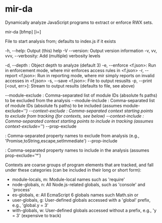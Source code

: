 # mir-da

Dynamically analyze JavaScript programs to extract or enforce RWX sets.

mir-da <fl> [bfmp] [i=<tm>]

  <fl>                        File to start analysis from; defaults to index.js if it exists

  -h,   --help:               Output (this) help 
  -V    --version:            Output version information
  -v, vv, vvv, --verbosity:   Add (multiple) verbosity levels

  -d,   --depth <n>:          Object depth to analyze (default 3)
  -e,   --enforce <f.json>:   Run in enforcement mode, where mir enforces access rules in <f.json>
  -r,   --report <f.json>:    Run in reporting mode, where mir simply reports on invalid accesses in <f.json>
  -s,   --save <f.json>:      File to output resuslts
  -p,   --print [<out, err>]: Stream to output results (defaults to file, see above)

  --module-exclude <m>:       Comma-separated list of module IDs (absolute fs paths) to be excluded from the analysis
  --module-include <m>:       Comma-separated list of module IDs (absolute fs paths) to be included (assumes module-exclude='*')
  --context-exclude <c>:      Comma-separated context starting points to exclude from tracking (for contexts, see below)
  --context-include <c>:      Comma-separated context starting points to include in tracking  (assumes context-exclude='*')
  --prop-exclude <p>:         Comma-separated property names to exclude from analysis (e.g., 'Promise,toString,escape,setImmediate')
  --prop-include <p>:         Comma-separated property names to include in the  analysis (assumes prop-exclude='*')


  Contexts <c> are coarse groups of  program elements that are tracked, and fall
  under these categories (can be included in their long or short form):

  * module-locals, m:         Module-local names such as 'require'
  * node-globals, n:          All Node.js-related globals, such as 'console' and 'process'
  * es-globals, e:            All EcmaScript 6 globals names such Math.sin or 
  * user-globals, g:          User-defined globals accessed with a 'global' prefix, e.g., 'global.y = 3'
  * with-globals, w:          User-defined globals accessed without a prefix, e.g., 'y = 3' (expensive to track)
